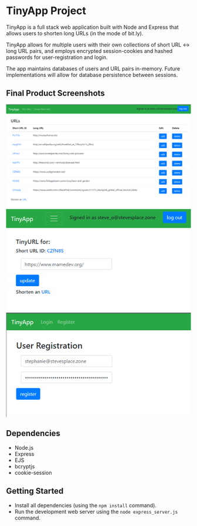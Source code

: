 # TinyApp Project

TinyApp is a full stack web application built with Node and Express that allows users to shorten long URLs (in the mode of bit.ly).

TinyApp allows for multiple users with their own collections of short URL <-> long URL pairs, and employs encrypted session-cookies and hashed passwords for user-registration and login. 

The app maintains databases of users and URL pairs in-memory. Future implementations will allow for database persistence between sessions.

## Final Product Screenshots

!["TinyApp URLs page"](https://github.com/tronross/tinyapp/blob/master/docs/TinyAppURLs.png?raw=true)
!["TinyApp edit page"](https://github.com/tronross/tinyapp/blob/master/docs/TinyAppEdit.png?raw=true)
!["TinyApp user registration page"](https://github.com/tronross/tinyapp/blob/master/docs/TinyAppReg3.png?raw=true)


## Dependencies

- Node.js
- Express
- EJS
- bcryptjs
- cookie-session

## Getting Started

- Install all dependencies (using the `npm install` command).
- Run the development web server using the `node express_server.js` command.